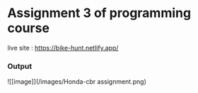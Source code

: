 # Assignment 3 of programming course

live site : https://bike-hunt.netlify.app/


### Output
![[image]](/images/Honda-cbr assignment.png)